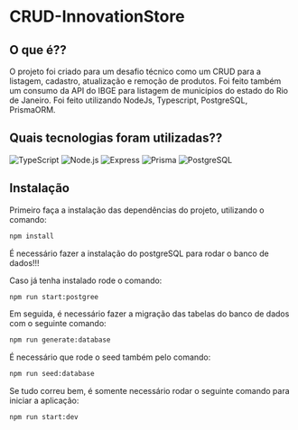 # CRUD-InnovationStore

## O que é??

O projeto foi criado para um desafio técnico como um CRUD para a listagem, cadastro, atualização e remoção de produtos. Foi feito também um consumo da API do IBGE para listagem de municípios do estado do Rio de Janeiro. Foi feito utilizando NodeJs, Typescript, PostgreSQL, PrismaORM.

## Quais tecnologias foram utilizadas??

<p>
  <img alt="TypeScript" src="https://img.shields.io/static/v1?message=TypeScript&logo=TypeScript&labelColor=3178C6&color=3178C6&logoColor=white&label=%20&style=for-the-badge"> <img alt="Node.js" src="https://img.shields.io/static/v1?message=Node.js&logo=Node.js&labelColor=339933&color=339933&logoColor=white&label=%20&style=for-the-badge"> <img alt="Express" src="https://img.shields.io/static/v1?message=Express&logo=Express&labelColor=000000&color=000000&logoColor=white&label=%20&style=for-the-badge"> <img alt="Prisma" src="https://img.shields.io/static/v1?message=Prisma&logo=Prisma&labelColor=2D3748&color=2D3748&logoColor=white&label=%20&style=for-the-badge"> <img alt="PostgreSQL" src="https://img.shields.io/static/v1?message=PostgreSQL&logo=PostgreSQL&labelColor=4169E1&color=4169E1&logoColor=white&label=%20&style=for-the-badge"> 
</p>

## Instalação

Primeiro faça a instalação das dependências do projeto, utilizando o comando:

```bash
npm install
```

É necessário fazer a instalação do postgreSQL para rodar o banco de dados!!!

Caso já tenha instalado rode o comando:

```bash
npm run start:postgree
```

Em seguida, é necessário fazer a migração das tabelas do banco de dados com o seguinte comando:

```bash
npm run generate:database
```

É necessário que rode o seed também pelo comando:

```bash
npm run seed:database
```

Se tudo correu bem, é somente necessário rodar o seguinte comando para iniciar a aplicação:

```bash
npm run start:dev
```
